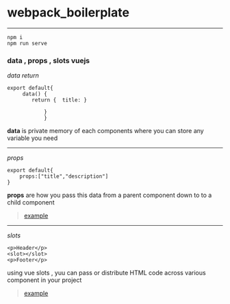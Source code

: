 # webpack_boilerplate

---

```
npm i
npm run serve
```

### data , props , slots **vuejs**

*data return*

```
export default{
     data() { 
        return {  title: }

            }  
            }
```
**data** is private memory of each components where you can store any variable you need


___

*props*
```
export default{
    props:["title","description"]
}
```
**props** are how you pass this data from a parent component down to to a child component 

>[example](src/views/CardMyPage.vue)
___
*slots*
```
<p>Header</p>
<slot></slot>
<p>Footer</p>
``` 
using vue slots , yuu can pass or distribute HTML code across various component in your project

>[example](src/views/NewPage.vue)

